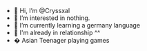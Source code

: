 - 👋 Hi, I’m @Cryssxal
- 👀 I’m interested in nothing.
- 🌱 I’m currently learning a germany language
- 💞️ I'm already in relationship ^^
- � Asian Teenager playing games

<!---
Cryssxal/Cryssxal is a ✨ special ✨ repository because its `README.md` (this file) appears on your GitHub profile.
You can click the Preview link to take a look at your changes.
--->

